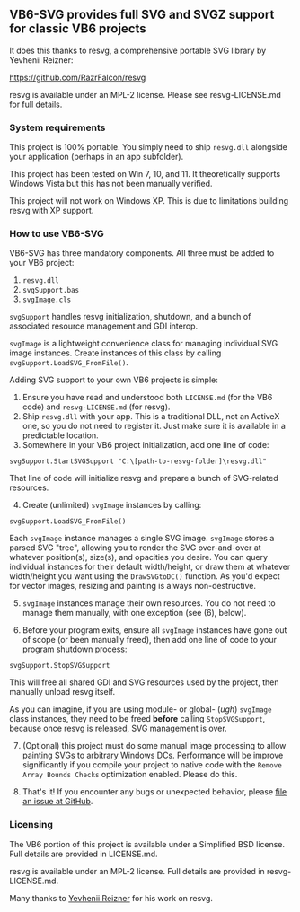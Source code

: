 ## VB6-SVG provides full SVG and SVGZ support for classic VB6 projects

It does this thanks to resvg, a comprehensive portable SVG library by Yevhenii Reizner:

https://github.com/RazrFalcon/resvg

resvg is available under an MPL-2 license.  Please see resvg-LICENSE.md for full details.

### System requirements

This project is 100% portable.  You simply need to ship `resvg.dll` alongside your application (perhaps in an app subfolder).

This project has been tested on Win 7, 10, and 11.  It theoretically supports Windows Vista but this has not been manually verified.

This project will not work on Windows XP.  This is due to limitations building resvg with XP support.

### How to use VB6-SVG

VB6-SVG has three mandatory components.  All three must be added to your VB6 project:

1. `resvg.dll`
2. `svgSupport.bas`
3. `svgImage.cls`

`svgSupport` handles resvg initialization, shutdown, and a bunch of associated resource management and GDI interop.

`svgImage` is a lightweight convenience class for managing individual SVG image instances.  Create instances of this class by calling `svgSupport.LoadSVG_FromFile()`.

Adding SVG support to your own VB6 projects is simple:

1. Ensure you have read and understood both `LICENSE.md` (for the VB6 code) and `resvg-LICENSE.md` (for resvg).
2. Ship `resvg.dll` with your app.  This is a traditional DLL, not an ActiveX one, so you do not need to register it.  Just make sure it is available in a predictable location.
3. Somewhere in your VB6 project initialization, add one line of code:

`svgSupport.StartSVGSupport "C:\[path-to-resvg-folder]\resvg.dll"`

That line of code will initialize resvg and prepare a bunch of SVG-related resources.

4. Create (unlimited) `svgImage` instances by calling:

`svgSupport.LoadSVG_FromFile()`

Each `svgImage` instance manages a single SVG image.  `svgImage` stores a parsed SVG "tree", allowing you to render the SVG over-and-over at whatever position(s), size(s), and opacities you desire.  You can query individual instances for their default width/height, or draw them at whatever width/height you want using the `DrawSVGtoDC()` function.  As you'd expect for vector images, resizing and painting is always non-destructive.

5. `svgImage` instances manage their own resources.  You do not need to manage them manually, with one exception (see (6), below).

6. Before your program exits, ensure all `svgImage` instances have gone out of scope (or been manually freed), then add one line of code to your program shutdown process:

`svgSupport.StopSVGSupport`

This will free all shared GDI and SVG resources used by the project, then manually unload resvg itself.  

As you can imagine, if you are using module- or global- (*ugh*) `svgImage` class instances, they need to be freed **before** calling `StopSVGSupport`, because once resvg is released, SVG management is over.

7. (Optional) this project must do some manual image processing to allow painting SVGs to arbitrary Windows DCs.  Performance will be improve significantly if you compile your project to native code with the `Remove Array Bounds Checks` optimization enabled.  Please do this.

8. That's it!  If you encounter any bugs or unexpected behavior, please [file an issue at GitHub](https://github.com/tannerhelland/vb6-svg/issues).

### Licensing

The VB6 portion of this project is available under a Simplified BSD license.  Full details are provided in LICENSE.md.

resvg is available under an MPL-2 license.  Full details are provided in resvg-LICENSE.md.

Many thanks to [Yevhenii Reizner](https://github.com/RazrFalcon) for his work on resvg.